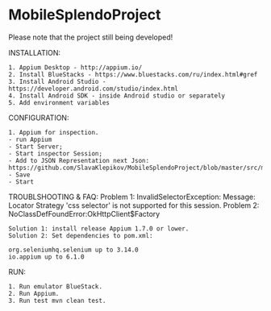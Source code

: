 
# MobileSplendoProject

Please note that the project still being developed!

INSTALLATION:

    1. Appium Desktop - http://appium.io/
    2. Install BlueStacks - https://www.bluestacks.com/ru/index.html#gref
    3. Install Android Studio - https://developer.android.com/studio/index.html
    4. Install Android SDK - inside Android studio or separately
    5. Add environment variables

CONFIGURATION:

    1. Appium for inspection.
    - run Appium
    - Start Server;
    - Start inspector Session;
    - Add to JSON Representation next Json:
    https://github.com/SlavaKlepikov/MobileSplendoProject/blob/master/src/main/java/splendo/desired_capabilities_appium.txt
    - Save
    - Start

TROUBLSHOOTING & FAQ:
    Problem 1: InvalidSelectorException: Message: Locator Strategy 'css selector' is not supported for this session.
    Problem 2: NoClassDefFoundError:OkHttpClient$Factory
    
    Solution 1: install release Appium 1.7.0 or lower.
    Solution 2: Set dependencies to pom.xml:

    org.seleniumhq.selenium up to 3.14.0
    io.appium up to 6.1.0

RUN:

    1. Run emulator BlueStack.
    2. Run Appium.
    3. Run test mvn clean test.
